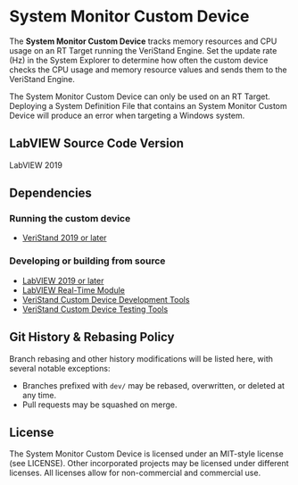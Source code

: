 # System Monitor Custom Device

The **System Monitor Custom Device** tracks memory resources and CPU usage on an RT Target running the VeriStand Engine.  Set the update rate (Hz) in the System Explorer to determine how often the custom device checks the CPU usage and memory resource values and sends them to the VeriStand Engine.

The System Monitor Custom Device can only be used on an RT Target. Deploying a System Definition File that contains an System Monitor Custom Device will produce an error when targeting a Windows system.

## LabVIEW Source Code Version

LabVIEW 2019

## Dependencies

### Running the custom device

- [VeriStand 2019 or later](https://www.ni.com/en-us/support/downloads/software-products/download.veristand.html)

### Developing or building from source

- [LabVIEW 2019 or later](https://www.ni.com/en-us/support/downloads/software-products/download.labview.html)
- [LabVIEW Real-Time Module](https://www.ni.com/en-us/support/downloads/software-products/download.labview-real-time-module.html)
- [VeriStand Custom Device Development Tools](https://github.com/ni/niveristand-custom-device-development-tools)
- [VeriStand Custom Device Testing Tools](https://github.com/ni/niveristand-custom-device-testing-tools)

## Git History & Rebasing Policy
Branch rebasing and other history modifications will be listed here, with several notable exceptions:
- Branches prefixed with `dev/` may be rebased, overwritten, or deleted at any time.
- Pull requests may be squashed on merge.

## License

The System Monitor Custom Device is licensed under an MIT-style license (see LICENSE). Other incorporated projects may be licensed under different licenses. All licenses allow for non-commercial and commercial use.
